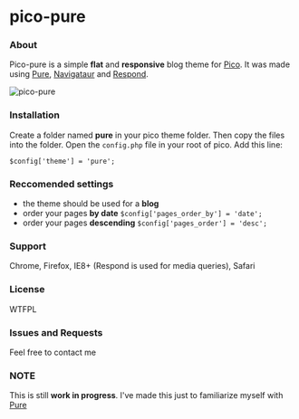 pico-pure
=========

### About
Pico-pure is a simple **flat** and **responsive** blog theme for [Pico](https://github.com/gilbitron/Pico). It was made using [Pure](https://github.com/yui/pure), [Navigataur](https://github.com/micjamking/Navigataur) and [Respond](https://github.com/scottjehl/Respond).

![pico-pure](https://raw.github.com/narcis-radu/pico-pure/master/screenshot.jpg)

### Installation
Create a folder named **pure** in your pico theme folder. Then copy the files into the folder.
Open the `config.php` file in your root of pico. Add this line:

`$config['theme'] = 'pure';`

### Reccomended settings
* the theme should be used for a **blog**
* order your pages **by date** `$config['pages_order_by'] = 'date';`
* order your pages **descending** `$config['pages_order'] = 'desc';`

### Support
Chrome, Firefox, IE8+ (Respond is used for media queries), Safari

### License
WTFPL

### Issues and Requests
Feel free to contact me

### NOTE
This is still **work in progress**. I've made this just to familiarize myself with [Pure](https://github.com/yui/pure)


